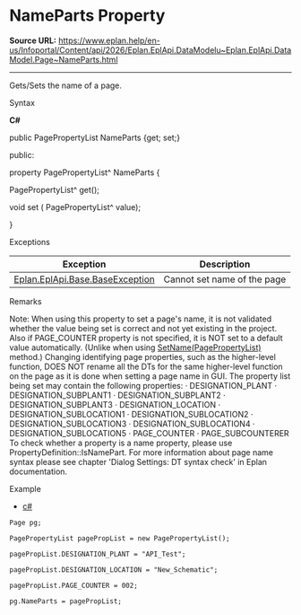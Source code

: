 # NameParts Property

**Source URL:** https://www.eplan.help/en-us/Infoportal/Content/api/2026/Eplan.EplApi.DataModelu~Eplan.EplApi.DataModel.Page~NameParts.html

---

Gets/Sets the name of a page.

Syntax

**C#**



public PagePropertyList NameParts {get; set;}

public:

property PagePropertyList^ NameParts {

   PagePropertyList^ get();

   void set (    PagePropertyList^ value);

}


Exceptions

| Exception | Description |
| --- | --- |
| [Eplan.EplApi.Base.BaseException](Eplan.EplApi.Baseu~Eplan.EplApi.Base.BaseException.html) | Cannot set name of the page |

Remarks

Note: When using this property to set a page's name, it is not validated whether the value being set is correct and not yet existing in the project. Also if PAGE\_COUNTER property is not specified, it is NOT set to a default value automatically. (Unlike when using [SetName(PagePropertyList)](Eplan.EplApi.DataModelu~Eplan.EplApi.DataModel.Page~SetName(PagePropertyList).html) method.) Changing identifying page properties, such as the higher-level function, DOES NOT rename all the DTs for the same higher-level function on the page as it is done when setting a page name in GUI. The property list being set may contain the following properties: · DESIGNATION\_PLANT · DESIGNATION\_SUBPLANT1 · DESIGNATION\_SUBPLANT2 · DESIGNATION\_SUBPLANT3 · DESIGNATION\_LOCATION · DESIGNATION\_SUBLOCATION1 · DESIGNATION\_SUBLOCATION2 · DESIGNATION\_SUBLOCATION3 · DESIGNATION\_SUBLOCATION4 · DESIGNATION\_SUBLOCATION5 · PAGE\_COUNTER · PAGE\_SUBCOUNTERER To check whether a property is a name property, please use PropertyDefinition::IsNamePart. For more information about page name syntax please see chapter 'Dialog Settings: DT syntax check' in Eplan documentation.

Example

- [c#](#i-tab-content-f9ca1542-061c-4a8a-a9ed-f4f3e20833f2)

```
Page pg;

PagePropertyList pagePropList = new PagePropertyList();

pagePropList.DESIGNATION_PLANT = "API_Test";

pagePropList.DESIGNATION_LOCATION = "New_Schematic";

pagePropList.PAGE_COUNTER = 002;

pg.NameParts = pagePropList;
```
